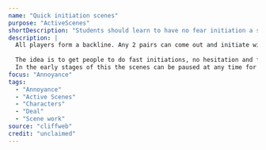 ```yaml
---
name: "Quick initiation scenes"
purpose: "ActiveScenes"
shortDescription: "Students should learn to have no fear initiation a scene and you don't need to have a clever premise"
description: |
  All players form a backline. Any 2 pairs can come out and initiate with strong character choices, no suggestion and just play!  30 seconds - 1 minute. Either a new pair can come out to edit or the instructor says edit.
  
  The idea is to get people to do fast initiations, no hesitation and find a deal right away. The only instruction is to have a strong character choice and hold on to it. No need to try and be funny or find a game.
  In the early stages of this the scenes can be paused at any time for the instructor to ask “What’s your deal?” - this will hopefully become less necessary
focus: "Annoyance"
tags:
  - "Annoyance"
  - "Active Scenes"
  - "Characters"
  - "Deal"
  - "Scene work"
source: "cliffweb"
credit: "unclaimed"
---
```

